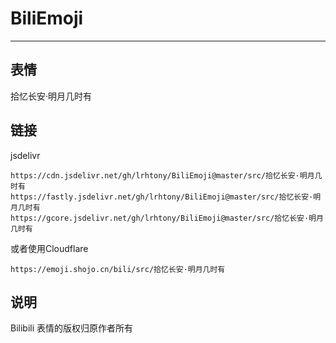 # BiliEmoji
---
## 表情
拾忆长安·明月几时有
## 链接
jsdelivr
```
https://cdn.jsdelivr.net/gh/lrhtony/BiliEmoji@master/src/拾忆长安·明月几时有
https://fastly.jsdelivr.net/gh/lrhtony/BiliEmoji@master/src/拾忆长安·明月几时有
https://gcore.jsdelivr.net/gh/lrhtony/BiliEmoji@master/src/拾忆长安·明月几时有
```
或者使用Cloudflare
```
https://emoji.shojo.cn/bili/src/拾忆长安·明月几时有
```
## 说明
Bilibili 表情的版权归原作者所有
